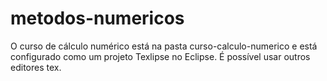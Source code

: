 # metodos-numericos
O curso de cálculo numérico está na pasta curso-calculo-numerico e está configurado como um projeto Texlipse no Eclipse. É possível usar outros editores tex.
